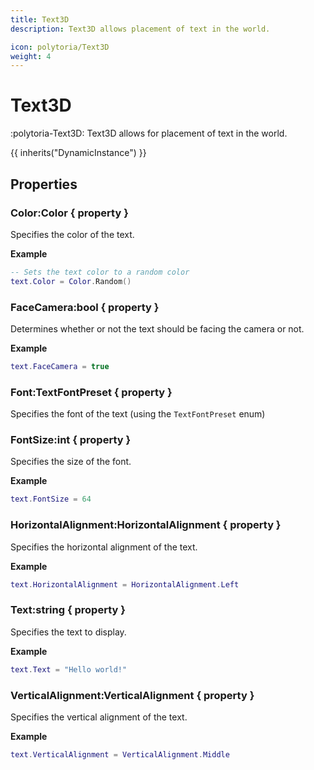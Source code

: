```yaml
---
title: Text3D
description: Text3D allows placement of text in the world.

icon: polytoria/Text3D
weight: 4
---
```


# Text3D

:polytoria-Text3D: Text3D allows for placement of text in the world.

{{ inherits("DynamicInstance") }}

## Properties

### Color:Color { property }

Specifies the color of the text.

**Example**

```lua
-- Sets the text color to a random color
text.Color = Color.Random()
```

### FaceCamera:bool { property }

Determines whether or not the text should be facing the camera or not.

**Example**

```lua
text.FaceCamera = true
```

### Font:TextFontPreset { property }

Specifies the font of the text (using the `TextFontPreset` enum)

### FontSize:int { property }

Specifies the size of the font.

**Example**

```lua
text.FontSize = 64
```

### HorizontalAlignment:HorizontalAlignment { property }

Specifies the horizontal alignment of the text.

**Example**

```lua
text.HorizontalAlignment = HorizontalAlignment.Left
```

### Text:string { property }

Specifies the text to display.

**Example**

```lua
text.Text = "Hello world!"
```

### VerticalAlignment:VerticalAlignment { property }

Specifies the vertical alignment of the text.

**Example**

```lua
text.VerticalAlignment = VerticalAlignment.Middle
```
